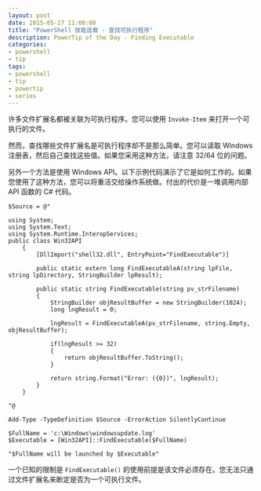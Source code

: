 ```yaml
---
layout: post
date: 2015-05-27 11:00:00
title: "PowerShell 技能连载 - 查找可执行程序"
description: PowerTip of the Day - Finding Executable
categories:
- powershell
- tip
tags:
- powershell
- tip
- powertip
- series
---
```

许多文件扩展名都被关联为可执行程序。您可以使用 `Invoke-Item` 来打开一个可执行的文件。

然而，查找哪些文件扩展名是可执行程序却不是那么简单。您可以读取 Windows 注册表，然后自己查找这些值。如果您采用这种方法，请注意 32/64 位的问题。

另外一个方法是使用 Windows API。以下示例代码演示了它是如何工作的。如果您使用了这种方法，您可以将重活交给操作系统做。付出的代价是一堆调用内部 API 函数的 C# 代码。


    $Source = @"

    using System;
    using System.Text;
    using System.Runtime.InteropServices;
    public class Win32API
        {
            [DllImport("shell32.dll", EntryPoint="FindExecutable")]

            public static extern long FindExecutableA(string lpFile, string lpDirectory, StringBuilder lpResult);

            public static string FindExecutable(string pv_strFilename)
            {
                StringBuilder objResultBuffer = new StringBuilder(1024);
                long lngResult = 0;

                lngResult = FindExecutableA(pv_strFilename, string.Empty, objResultBuffer);

                if(lngResult >= 32)
                {
                    return objResultBuffer.ToString();
                }

                return string.Format("Error: ({0})", lngResult);
            }
        }

    "@

    Add-Type -TypeDefinition $Source -ErrorAction SilentlyContinue

    $FullName = 'c:\Windows\windowsupdate.log'
    $Executable = [Win32API]::FindExecutable($FullName)

    "$FullName will be launched by $Executable"

一个已知的限制是 `FindExecutable()` 的使用前提是该文件必须存在。您无法只通过文件扩展名来断定是否为一个可执行文件。

<!--本文国际来源：[Finding Executable](http://community.idera.com/powershell/powertips/b/tips/posts/finding-executable)-->
